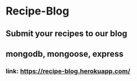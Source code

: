 # Recipe-Blog

## Submit your recipes to our blog

## mongodb, mongoose, express

### link: https://recipe-blog.herokuapp.com/
